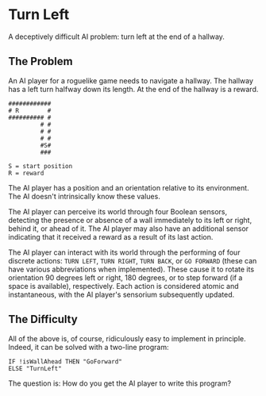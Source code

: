 # Turn Left
A deceptively difficult AI problem: turn left at the end of a hallway.

## The Problem
An AI player for a roguelike game needs to navigate a hallway. The hallway has a left turn halfway down its length. At the end of the hallway is a reward.

```
############
# R        #
########## #
         # #
         # #
         # #
         #S#
         ###

S = start position
R = reward
```

The AI player has a position and an orientation relative to its environment. The AI doesn't intrinsically know these values.

The AI player can perceive its world through four Boolean sensors, detecting the presence or absence of a wall immediately to its left or right, behind it, or ahead of it. The AI player may also have an additional sensor indicating that it received a reward as a result of its last action.

The AI player can interact with its world through the performing of four discrete actions: ```TURN LEFT```, ```TURN RIGHT```, ```TURN BACK```, or ```GO FORWARD``` (these can have various abbreviations when implemented). These cause it to rotate its orientation 90 degrees left or right, 180 degrees, or to step forward (if a space is available), respectively. Each action is considered atomic and instantaneous, with the AI player's sensorium subsequently updated.

## The Difficulty
All of the above is, of course, ridiculously easy to implement in principle. Indeed, it can be solved with a two-line program:

```
IF !isWallAhead THEN "GoForward"
ELSE "TurnLeft"
```

The question is: How do you get the AI player to write this program?


